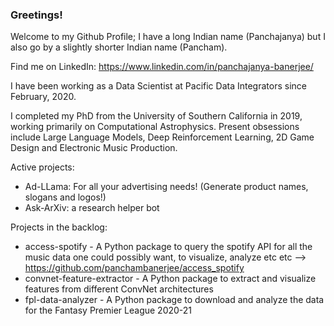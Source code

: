 ### Greetings! 

Welcome to my Github Profile; I have a long Indian name (Panchajanya) but I also go by a slightly shorter Indian name (Pancham). 

Find me on LinkedIn: https://www.linkedin.com/in/panchajanya-banerjee/

I have been working as a Data Scientist at Pacific Data Integrators since February, 2020. 

I completed my PhD from the University of Southern California in 2019, working primarily on Computational Astrophysics. Present obsessions include Large Language Models, Deep Reinforcement Learning, 2D Game Design and Electronic Music Production.

Active projects:
- Ad-LLama: For all your advertising needs! (Generate product names, slogans and logos!)
- Ask-ArXiv: a research helper bot

Projects in the backlog: 
- access-spotify - A Python package to query the spotify API for all the music data one could possibly want, to visualize, analyze etc etc --> https://github.com/panchambanerjee/access_spotify
- convnet-feature-extractor - A Python package to extract and visualize features from different ConvNet architectures
- fpl-data-analyzer - A Python package to download and analyze the data for the Fantasy Premier League 2020-21

